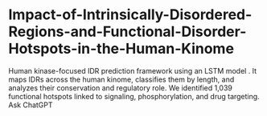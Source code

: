 # Impact-of-Intrinsically-Disordered-Regions-and-Functional-Disorder-Hotspots-in-the-Human-Kinome
Human kinase-focused IDR prediction framework using an LSTM model . It maps IDRs across the human kinome, classifies them by length, and analyzes their conservation and regulatory role. We identified 1,039 functional hotspots linked to signaling, phosphorylation, and drug targeting.          Ask ChatGPT
